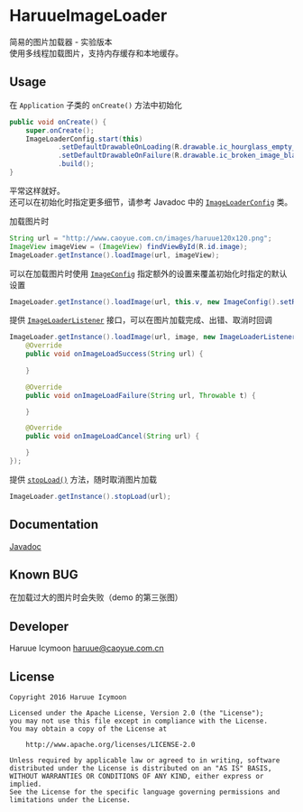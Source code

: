 # HaruueImageLoader
简易的图片加载器 - 实验版本    
使用多线程加载图片，支持内存缓存和本地缓存。    

<!--
## Download
``` Gradle
compile 'cn.com.caoyue.util:imageloader:0.9.8-experiment'

```
-->

## Usage
在 `Application` 子类的 `onCreate()` 方法中初始化    

``` Java
public void onCreate() {
    super.onCreate();
    ImageLoaderConfig.start(this)
            .setDefaultDrawableOnLoading(R.drawable.ic_hourglass_empty_black_24dp)
            .setDefaultDrawableOnFailure(R.drawable.ic_broken_image_black_24dp)
            .build();
}

```    
平常这样就好。    
还可以在初始化时指定更多细节，请参考 Javadoc 中的 [`ImageLoaderConfig`](http://haruue.github.io/HaruueImageLoader/cn/com/caoyue/imageloader/ImageLoaderConfig.html) 类。    

加载图片时    

``` Java
String url = "http://www.caoyue.com.cn/images/haruue120x120.png";
ImageView imageView = (ImageView) findViewById(R.id.image);
ImageLoader.getInstance().loadImage(url, imageView);

```    

可以在加载图片时使用 [`ImageConfig`](http://haruue.github.io/HaruueImageLoader/cn/com/caoyue/imageloader/ImageConfig.html) 指定额外的设置来覆盖初始化时指定的默认设置    

``` Java
ImageLoader.getInstance().loadImage(url, this.v, new ImageConfig().setRefresh().setFillView());

```    

提供 [`ImageLoaderListener`](http://haruue.github.io/HaruueImageLoader/cn/com/caoyue/imageloader/ImageLoaderListener.html) 接口，可以在图片加载完成、出错、取消时回调    

``` Java
ImageLoader.getInstance().loadImage(url, image, new ImageLoaderListener() {
    @Override
    public void onImageLoadSuccess(String url) {
            
    }

    @Override
    public void onImageLoadFailure(String url, Throwable t) {

    }

    @Override
    public void onImageLoadCancel(String url) {

    }
});

```    

提供 [`stopLoad()`](http://haruue.github.io/HaruueImageLoader/cn/com/caoyue/imageloader/ImageLoader.html#stopLoad-java.lang.String-) 方法，随时取消图片加载    

``` Java 
ImageLoader.getInstance().stopLoad(url);

```

## Documentation
[Javadoc](http://haruue.github.io/HaruueImageLoader/)    

## Known BUG
在加载过大的图片时会失败（demo 的第三张图）    

## Developer
Haruue Icymoon <haruue@caoyue.com.cn>

## License

```License
Copyright 2016 Haruue Icymoon

Licensed under the Apache License, Version 2.0 (the "License");
you may not use this file except in compliance with the License.
You may obtain a copy of the License at

    http://www.apache.org/licenses/LICENSE-2.0

Unless required by applicable law or agreed to in writing, software
distributed under the License is distributed on an "AS IS" BASIS,
WITHOUT WARRANTIES OR CONDITIONS OF ANY KIND, either express or implied.
See the License for the specific language governing permissions and
limitations under the License.
```

